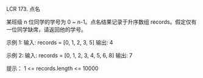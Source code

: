 LCR 173. 点名

某班级 n 位同学的学号为 0 ~ n-1。点名结果记录于升序数组 records。假定仅有一位同学缺席，请返回他的学号。

示例 1:
输入: records = [0, 1, 2, 3, 5]
输出: 4

示例 2:
输入: records = [0, 1, 2, 3, 4, 5, 6, 8]
输出: 7

提示：
1 <= records.length <= 10000